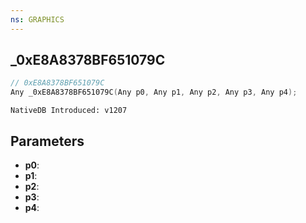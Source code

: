 ```yaml
---
ns: GRAPHICS
---
```

## _0xE8A8378BF651079C

```c
// 0xE8A8378BF651079C
Any _0xE8A8378BF651079C(Any p0, Any p1, Any p2, Any p3, Any p4);
```

```
NativeDB Introduced: v1207
```

## Parameters
* **p0**:
* **p1**:
* **p2**:
* **p3**:
* **p4**:
